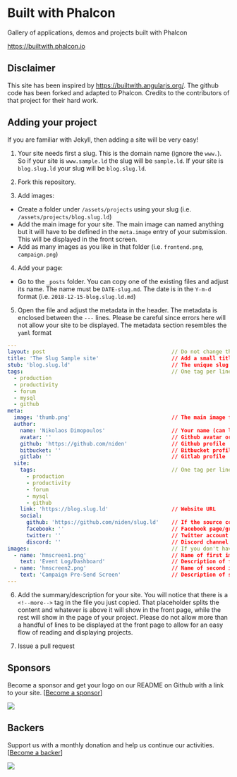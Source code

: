 # Built with Phalcon

Gallery of applications, demos and projects built with Phalcon

https://builtwith.phalcon.io

## Disclaimer
This site has been inspired by https://builtwith.angularjs.org/. The github code has been forked and adapted to Phalcon. Credits to the contributors of that project for their hard work.

## Adding your project
If you are familiar with Jekyll, then adding a site will be very easy!

1. Your site needs first a slug. This is the domain name (ignore the `www.`). So if your site is `www.sample.ld` the slug will be `sample.ld`. If your site is `blog.slug.ld` your slug will be `blog.slug.ld`.

2. Fork this repository.

3. Add images:
* Create a folder under `/assets/projects` using your slug (i.e. `/assets/projects/blog.slug.ld`)
* Add the main image for your site. The main image can named anything but it will have to be defined in the `meta.image` entry of your submission. This will be displayed in the front screen.
* Add as many images as you like in that folder (i.e. `frontend.png`, `campaign.png`)

4. Add your page:
* Go to the `_posts` folder. You can copy one of the existing files and adjust its name. The name must be `DATE-slug.md`. The date is in the `Y-m-d` format (i.e. `2018-12-15-blog.slug.ld.md`)

5. Open the file and adjust the metadata in the header. The metadata is enclosed between the `---` lines. Please be careful since errors here will not allow your site to be displayed. The metadata section resembles the `yaml` format

```yaml
---
layout: post                                        // Do not change this
title: 'The Slug Sample site'                       // Add a small title
stub: 'blog.slug.ld'                                // The unique slug
tags:                                               // One tag per line prefixed by `-`
  - production
  - productivity
  - forum
  - mysql
  - github
meta:
  image: 'thumb.png'                                // The main image for the entry
  author:
    name: 'Nikolaos Dimopoulos'                     // Your name (can leave blank)
    avatar: ''                                      // Github avatar or other
    github: 'https://github.com/niden'              // Github profile
    bitbucket: ''                                   // Bitbucket profile
    gitlab: ''                                      // Gitlab profile                                      
  site:
    tags:                                           // One tag per line prefixed by `-` (same as above)
      - production
      - productivity
      - forum
      - mysql
      - github
    link: 'https://blog.slug.ld'                    // Website URL
    social:
      github: 'https://github.com/niden/slug.ld'    // If the source code is available
      facebook: ''                                  // Facebook page/group for the site
      twitter: ''                                   // Twitter account for the site
      discord: ''                                   // Discord channel for the site
images:                                             // If you don't have any images leave the below empty
  - name: 'hmscreen1.png'                           // Name of first image
    text: 'Event Log/Dashboard'                     // Description of first image
  - name: 'hmscreen2.png'                           // Name of second image
    text: 'Campaign Pre-Send Screen'                // Description of second image
---
```

6. Add the summary/description for your site. You will notice that there is a `<!--more-->` tag in the file you just copied. That placeholder splits the content and whatever is above it will show in the front page, while the rest will show in the page of your project. Please do not allow more than a handful of lines to be displayed at the front page to allow for an easy flow of reading and displaying projects.

7. Issue a pull request

## Sponsors

Become a sponsor and get your logo on our README on Github with a link to your site. [[Become a sponsor](https://opencollective.com/phalcon#sponsor)]

<a href="https://opencollective.com/phalcon/#contributors">
<img src="https://opencollective.com/phalcon/tiers/sponsors.svg?avatarHeight=48&width=800">
</a>

## Backers

Support us with a monthly donation and help us continue our activities. [[Become a backer](https://opencollective.com/phalcon#backer)]

<a href="https://opencollective.com/phalcon/#contributors">
<img src="https://opencollective.com/phalcon/tiers/backers.svg?avatarHeight=48&width=800&height=200">
</a>

